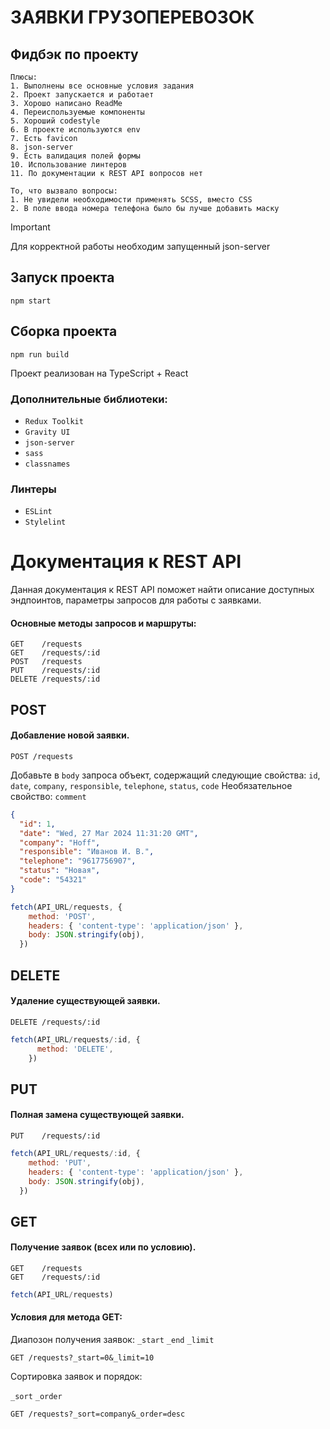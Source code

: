 # ЗАЯВКИ ГРУЗОПЕРЕВОЗОК

## Фидбэк по проекту
```
Плюсы:
1. Выполнены все основные условия задания
2. Проект запускается и работает
3. Хорошо написано ReadMe
4. Переиспользуемые компоненты
5. Хороший codestyle
6. В проекте используются env
7. Есть favicon
8. json-server
9. Есть валидация полей формы
10. Использование линтеров
11. По документации к REST API вопросов нет

То, что вызвало вопросы:
1. Не увидели необходимости применять SCSS, вместо CSS
2. В поле ввода номера телефона было бы лучше добавить маску
```

> [!IMPORTANT]
> Для корректной работы необходим запущенный json-server

## Запуск проекта

```shell
npm start
```

## Сборка проекта

```shell
npm run build
```

Проект реализован на TypeScript + React

### Дополнительные библиотеки:

- `Redux Toolkit`
- `Gravity UI`
- `json-server`
- `sass`
- `classnames`

### Линтеры

- `ESLint`
- `Stylelint`

# Документация к REST API

Данная документация к REST API поможет найти описание доступных эндпоинтов, параметры запросов для работы с заявками.

#### Основные методы запросов и маршруты:

```
GET    /requests
GET    /requests/:id
POST   /requests
PUT    /requests/:id
DELETE /requests/:id
```

## POST

#### Добавление новой заявки.

```
POST /requests
```

Добавьте в `body` запроса объект, содержащий следующие свойства:
`id`, `date`, `company`, `responsible`, `telephone`, `status`, `code`
Необязательное свойство: `comment`

```json
{
  "id": 1,
  "date": "Wed, 27 Mar 2024 11:31:20 GMT",
  "company": "Hoff",
  "responsible": "Иванов И. В.",
  "telephone": "9617756907",
  "status": "Новая",
  "code": "54321"
}
```

```JavaScript
fetch(API_URL/requests, {
    method: 'POST',
    headers: { 'content-type': 'application/json' },
    body: JSON.stringify(obj),
  })
```

## DELETE

#### Удаление существующей заявки.

```
DELETE /requests/:id
```

```JavaScript
fetch(API_URL/requests/:id, {
      method: 'DELETE',
    })
```

## PUT

#### Полная замена существующей заявки.

```
PUT    /requests/:id
```

```JavaScript
fetch(API_URL/requests/:id, {
    method: 'PUT',
    headers: { 'content-type': 'application/json' },
    body: JSON.stringify(obj),
  })
```

## GET

#### Получение заявок (всех или по условию).

```
GET    /requests
GET    /requests/:id
```

```JavaScript
fetch(API_URL/requests)
```

#### Условия для метода GET:

Диапозон получения заявок:
`_start`
`_end`
`_limit`

```
GET /requests?_start=0&_limit=10
```

Сортировка заявок и порядок:

`_sort`
`_order`

```
GET /requests?_sort=company&_order=desc
```
